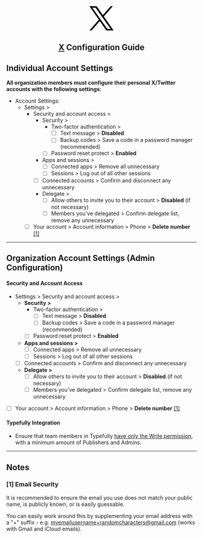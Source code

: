 <div align="center"> <img src="../../../images/guide logos/twitter-x.svg" alt="X Logo" width="64" height="64"> <h2><a href="https://x.com/" target="_blank" rel="noopener noreferrer">X</a> Configuration Guide</h2> </div>

## Individual Account Settings

**All organization members must configure their personal X/Twitter accounts with the following settings:**

- Account Settings:
    - Settings >
        - Security and account access >
            - Security >
                - Two-factor authentication >
                    - [ ]  Text message > **Disabled**
                    - [ ]  Backup codes > Save a code in a password manager (recommended)
                - [ ]  Password reset protect > **Enabled**
            - Apps and sessions >
                - [ ]  Connected apps > Remove all unnecessary
                - [ ]  Sessions > Log out of all other sessions
            - [ ]  Connected accounts > Confirm and disconnect any unnecessary
            - Delegate >
                - [ ]  Allow others to invite you to their account > **Disabled** (if not necessary)
                - [ ]  Members you've delegated > Confirm delegate list, remove any unnecessary
        - [ ]  Your account > Account information > Phone > **Delete number** [[1]](#email-security)

---

## Organization Account Settings (Admin Configuration)

#### Security and Account Access
- Settings > Security and account access >
    - **Security >**
        - Two-factor authentication >
            - [ ]  Text message > **Disabled**
            - [ ]  Backup codes > Save a code in a password manager (recommended)
        - [ ]  Password reset protect > **Enabled**
    - **Apps and sessions >**
        - [ ]  Connected apps > Remove all unnecessary
        - [ ]  Sessions > Log out of all other sessions
    - [ ]  Connected accounts > Confirm and disconnect any unnecessary
    - **Delegate >**
        - [ ]  Allow others to invite you to their account > **Disabled** (if not necessary)
        - [ ]  Members you've delegated > Confirm delegate list, remove any unnecessary
- [ ]  Your account > Account information > Phone > **Delete number** [[1]](#email-security)

#### Typefully Integration
- Ensure that team members in Typefully [have only the Write permission](https://support.typefully.com/en/articles/8717333-collaboration-in-typefully#h_0d94ada9a9), with a minimum amount of Publishers and Admins.

---

## Notes

### <a id="email-security"></a>[1] Email Security
It is recommended to ensure the email you use does not match your public name, is publicly known, or is easily guessable.

You can easily work around this by supplementing your email address with a "+" suffix - e.g. myemailusername+randomcharacters@gmail.com (works with Gmail and iCloud emails).
